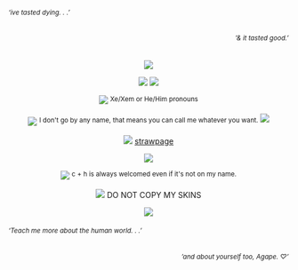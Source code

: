 <div align="left">
  
###### <sub>‘ive tasted dying. . .’
<div align="right">
  
###### <sub>’& it tasted good.’
<div align="center">
  
![](https://files.catbox.moe/kl1149.png)

![](https://media.discordapp.net/attachments/1063515897962176512/1303750877550481480/Untitled102_20241106165945.png?ex=672ce41f&is=672b929f&hm=966b7c79d01d24ba9dee435a7ae60481918d0185c002a26fe491827c55d7f6f7&=&width=811&height=811)
![](https://files.catbox.moe/pct622.png)

![](https://64.media.tumblr.com/bb64d3f4b66a1ae7ec51a319d9e252f5/a2c9f35280bc6455-cf/s75x75_c1/d602a062fd77e037c723a2531eeb463e3733883d.gifv) <sup>Xe/Xem or He/Him pronouns

 ![](https://64.media.tumblr.com/f6325f4a609ccdbeb4398b900ff269c6/a2c9f35280bc6455-7f/s75x75_c1/01f9b6e4bdc03e28c641d4f23c18ee435f98ad4a.gifv) <sup>I don't go by any name, that means you can call me whatever you want.
 ![](https://files.catbox.moe/yy3gcr.png)
 
 ![](https://64.media.tumblr.com/3c8a24bbe16f6df65621cd07ca2c22f4/3e7c53a96998f6ad-8e/s75x75_c1/c3acb7e3215f794f09547a8fba418877e86cccaa.gifv) [strawpage](https://maeno4ki.straw.page/) 
 
 ![](https://64.media.tumblr.com/876ba7ab2f5b7f776e2799ed103ecf4d/035ab0bcb0979d85-b0/s500x750/ae395b6dd6d1f17fdc63dca23b881dbb4c421f90.pnj)
 
 ![](https://64.media.tumblr.com/d563e0636285b3919ed8b477d9bbdcac/ea08c8c0ae432918-5d/s75x75_c1/8414d0d941b99707f1ff8290304534a355d858cf.gifv) <sup>c + h is always welcomed even if it's not on my name.

 ![](https://64.media.tumblr.com/897c81c7be197898e44332b786946c0d/37221ecbab8edd94-6b/s75x75_c1/8a0ecd5b9cb1b4302ee471b2407f638c6f6140ae.gifv) DO NOT COPY MY SKINS
 

![](https://64.media.tumblr.com/83c7376da8b5c08b692202692a53fa8c/f5d5c61e5fcac881-17/s2048x3072/da2d823c6174b4359cb84974a7d7a0a1f4a6e264.pnj)
<div align="left">
  
###### <sub>‘Teach me more about the human world. . .’
<div align="right">
  
###### <sub>’and about yourself too, Agape. ♡’
